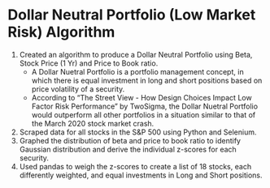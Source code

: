 # Dollar Neutral Portfolio (Low Market Risk) Algorithm
1. Created an algorithm to produce a Dollar Neutral Portfolio using Beta, Stock Price (1 Yr) and Price to Book ratio.
    * A Dollar Nuetral Portfolio is a portfolio management concept, in which there is equal investment in long and short positions based on price volatility of a security.
    *  According to “The Street View - How Design Choices Impact Low Factor Risk Performance” by TwoSigma, the Dollar Nuetral Portfolio would outperform all other       portfolios in a situation similar to that of the March 2020 stock market crash.
2. Scraped data for all stocks in the S&P 500 using Python and Selenium.
3. Graphed the distribution of beta and price to book ratio to identify Gaussian distribution and derive the individual z-scores for each security.
4. Used pandas to weigh the z-scores to create a list of 18 stocks, each differently weighted, and equal investments in Long and Short positions.

